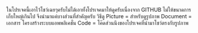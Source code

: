 ในโปรเจคนี้เอาไว้โชว์เฉยๆครับไม่ได้เอาทั้งโปรเจคมาให้ดูครับเนื่องจาก GITHUB ไม่ให้ขนาดการเก็บใหญ่เกินไป จึงนำมาแค่บางส่วนที่สำคัญครับ 
วิธีดู
Picture = สำหรับดูรูปภาพ
Document = เอกสาร โครงสร้างระบบแอพพลิเคชั่น
Code = โค๊ดส่วนนึงของโปรเจคที่นำมาโชว์ตรงกับรูปภาพ
